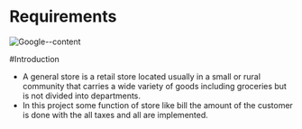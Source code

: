 # Requirements

![Google](https://www.google.com/url?sa=i&url=https%3A%2F%2Fwww.shutterstock.com%2Fsearch%2Fgrocery%2Bbill&psig=AOvVaw3lcllDgO85gq0qgtJR_XEt&ust=1648959956899000&source=images&cd=vfe&ved=2ahUKEwij643VxPT2AhVLQGwGHaxICIEQr4kDegUIARDpAQ)--content

#Introduction

* A general store is a  retail store located usually in a small or rural community that carries a wide variety of goods including groceries but is not divided into departments.
* In this project some function of store like bill the amount of the customer is done with the all taxes and all are implemented.


